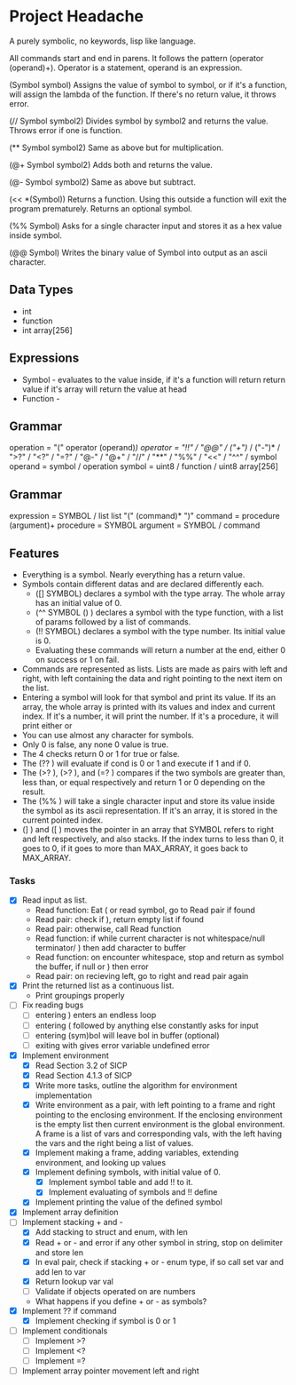 # Project Headache

A purely symbolic, no keywords, lisp like language.

All commands start and end in parens. It follows the pattern (operator (operand)+). Operator is a statement, operand is an expression.

(Symbol symbol) Assigns the value of symbol to symbol, or if it's a function, will assign the lambda of the function. If there's no return value, it throws error.

(// Symbol symbol2) Divides symbol by symbol2 and returns the value. Throws error if one is function.

(** Symbol symbol2) Same as above but for multiplication.

(@+ Symbol symbol2) Adds both and returns the value.

(@- Symbol symbol2) Same as above but subtract.

(<< *(Symbol)) Returns a function. Using this outside a function will exit the program prematurely. Returns an optional symbol.

(%% Symbol) Asks for a single character input and stores it as a hex value inside symbol.

(@@ Symbol) Writes the binary value of Symbol into output as an ascii character.

## Data Types
  - int
  - function
  - int array[256]

## Expressions
  - Symbol - evaluates to the value inside, if it's a function will return return value if it's array will return the value at head
  - Function -

## Grammar

operation = "(" operator (operand)*)
operator = "!!" / "@@" / ("+")* / ("-")* / ">?" / "<?" / "=?" / "@-" / "@+" / "//" / "**" / "%%" / "<<" / "^^" / symbol
operand = symbol / operation
symbol = uint8 / function / uint8 array[256]

## Grammar

expression = SYMBOL / list
list "(" (command)* ")"
command = procedure (argument)+
procedure = SYMBOL
argument = SYMBOL / command

## Features
- Everything is a symbol. Nearly everything has a return value.
- Symbols contain different datas and are declared differently each.
    - ([] SYMBOL) declares a symbol with the type array. The whole array has an initial value of 0.
    - (^^ SYMBOL (<params>) <body>) declares a symbol with the type function, with a list of params followed by a list of commands.
    - (!! SYMBOL) declares a symbol with the type number. Its initial value is 0.
    - Evaluating these commands will return a number at the end, either 0 on success or 1 on fail.
- Commands are represented as lists. Lists are made as pairs with left and right, with left containing the data and right pointing to the next item on the list.
- Entering a symbol will look for that symbol and print its value. If its an array, the whole array is printed with its values and index and current index. If it's a number, it will print the number. If it's a procedure, it will print either <primitive proc> or <compound proc>
- You can use almost any character for symbols.
- Only 0 is false, any none 0 value is true.
- The 4 checks return 0 or 1 for true or false.
- The (?? <cond> <if> <else>) will evaluate if cond is 0 or 1 and execute <if> if 1 and <else> if 0.
- The (>? <SYMBOL> <SYMBOL>), (>? <SYMBOL> <SYMBOL>), and (=? <SYMBOL> <SYMBOL>) compares if the two symbols are greater than, less than, or equal respectively and return 1 or 0 depending on the result.
- The (%% <SYMBOL>) will take a single character input and store its value inside the symbol as its ascii representation. If it's an array, it is stored in the current pointed index.
- (] <SYMBOL>) and ([ <SYMBOL>) moves the pointer in an array that SYMBOL refers to right and left respectively, and also stacks. If the index turns to less than 0, it goes to 0, if it goes to more than MAX_ARRAY, it goes back to MAX_ARRAY.

### Tasks
- [x] Read input as list.
    - Read function: Eat ( or read symbol, go to Read pair if found
    - Read pair: check if ), return empty list if found
    - Read pair: otherwise, call Read function
    - Read function: if while current character is not whitespace/null terminator/ ) then add character to buffer
    - Read function: on encounter whitespace, stop and return as symbol the buffer, if null or ) then error
    - Read pair: on recieving left, go to right and read pair again
- [x] Print the returned list as a continuous list.
    - Print groupings properly
- [ ] Fix reading bugs
    - [ ] entering ) enters an endless loop
    - [ ] entering ( followed by anything else constantly asks for input
    - [ ] entering (sym)bol will leave bol in buffer (optional)
    - [ ] exiting with <C-c> gives error variable undefined error
- [x] Implement environment
    - [x] Read Section 3.2 of SICP
    - [x] Read Section 4.1.3 of SICP
    - [x] Write more tasks, outline the algorithm for environment implementation
    - [x] Write environment as a pair, with left pointing to a frame and right pointing to the enclosing environment. If the enclosing environment is the empty list then current environment is the global environment. A frame is a list of vars and corresponding vals, with the left having the vars and the right being a list of values.
    - [x] Implement making a frame, adding variables, extending environment, and looking up values
    - [x] Implement defining symbols, with initial value of 0.
        - [x] Implement symbol table and add !! to it.
        - [x] Implement evaluating of symbols and !! define
    - [x] Implement printing the value of the defined symbol
- [x] Implement array definition
- [ ] Implement stacking + and -
    - [x] Add stacking to struct and enum, with len
    - [x] Read + or - and error if any other symbol in string, stop on delimiter and store len
    - [x] In eval pair, check if stacking + or - enum type, if so call set var and add len to var
    - [x] Return lookup var val
    - [ ] Validate if objects operated on are numbers
    - What happens if you define + or - as symbols?
- [x] Implement ?? if command
    - [x] Implement checking if symbol is 0 or 1
- [ ] Implement conditionals
    - [ ] Implement >?
    - [ ] Implement <?
    - [ ] Implement =?
- [ ] Implement array pointer movement left and right
